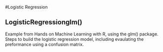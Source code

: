 #Logistic Regression 

## LogisticRegressionglm()

Example from Hands on Machine Learning with R, using the glm() package. Steps to build the logistic regression model, including evaulating the preformance using a confusion matrix. 
